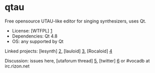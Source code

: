 qtau
====

Free opensource UTAU-like editor for singing synthesizers, uses Qt.
* License: [WTFPL] [1]
* Dependencies: Qt 4.8
* OS: any supported by Qt

Linked projects: [lesynth] [2], [lauloid] [3], [Rocaloid] [4]

Discussion: issues here, [utaforum thread] [5], [twitter] [6] or #vocadb at irc.rizon.net

  [1]: http://wtfpl.net/about/                                   "wtfpl.net"
  [2]: http://github.com/digited/lesynth                         "Le Synth"
  [3]: http://gitorious.org/lauloid                              "lauloid"
  [4]: http://github.com/Sleepwalking/Rocaloid                   "Rocaloid"
  [5]: http://utaforum.net/thread-resampler-development-for-qtau "utaforum.net"
  [6]: http://twitter.com/vocatuber                              "vocatuber @ twitter"